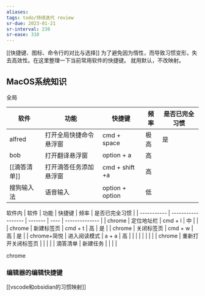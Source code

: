 ```yaml
---
aliases: 
tags: todo/持续迭代 review
sr-due: 2023-01-21
sr-interval: 238
sr-ease: 310
---
```


[[快捷键、图标、命令行的对比与选择]]
为了避免因为惰性，而导致习惯变形，失去高效性。在这里整理一下当前常用软件的快捷键。
就用默认，不改映射。

## MacOS系统知识

全局

| 软件       | 功能                   | 快捷键          | 频率 | 是否已完全习惯 |
| ---------- | ---------------------- | --------------- | ---- | -------------- |
| alfred     | 打开全局快捷命令悬浮窗 | cmd + space     | 极高 | 是             |
| bob        | 打开翻译悬浮窗         | option + a      | 高   |                |
| [[滴答清单]]   | 打开滴答任务添加悬浮窗 | cmd + shift +a  | 高   |                |
| 搜狗输入法 | 语音输入               | option + option | 低   |                |

软件内
| 软件        | 功能               | 快捷键  | 频率 | 是否已完全习惯 |
| ----------- | ------------------ | ------- | ---- | -------------- |
| chrome      | 定位地址栏         | cmd + l | 中   |                |
| chrome      | 新建标签页         | cmd + t | 高   | 是             |
| chrome      | 关闭标签页         | cmd + w | 高   | 是             |
| chrome+简悦 | 进入阅读模式       | a + a   | 高     |                |
|             |                    |         |      |                |
| chrome      | 重新打开关闭标签页 |         |      |                |
| 滴答清单    | 新建任务           |         |      |                |

chrome

### 编辑器的编辑快捷键

[[vscode和obsidian的习惯映射]]
